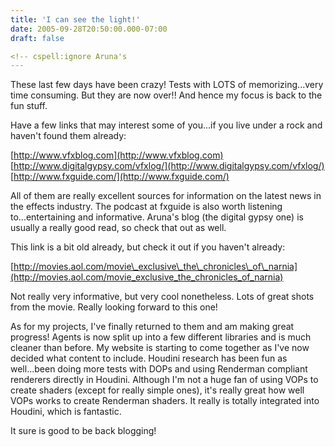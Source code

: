 ```yaml
---
title: 'I can see the light!'
date: 2005-09-28T20:50:00.000-07:00
draft: false

<!-- cspell:ignore Aruna's
---
```


These last few days have been crazy! Tests with LOTS of memorizing...very time consuming. But they are now over!! And hence my focus is back to the fun stuff.

Have a few links that may interest some of you...if you live under a rock and haven't found them already:

[http://www.vfxblog.com](http://www.vfxblog.com)
[http://www.digitalgypsy.com/vfxlog/](http://www.digitalgypsy.com/vfxlog/)
[http://www.fxguide.com/](http://www.fxguide.com/)

All of them are really excellent sources for information on the latest news in the effects industry. The podcast at fxguide is also worth listening to...entertaining and informative. Aruna's blog (the digital gypsy one) is usually a really good read, so check that out as well.

This link is a bit old already, but check it out if you haven't already:

[http://movies.aol.com/movie\_exclusive\_the\_chronicles\_of\_narnia](http://movies.aol.com/movie_exclusive_the_chronicles_of_narnia)

Not really very informative, but very cool nonetheless. Lots of great shots from the movie. Really looking forward to this one!

As for my projects, I've finally returned to them and am making great progress! Agents is now split up into a few different libraries and is much cleaner than before. My website is starting to come together as I've now decided what content to include. Houdini research has been fun as well...been doing more tests with DOPs and using Renderman compliant renderers directly in Houdini. Although I'm not a huge fan of using VOPs to create shaders (except for really simple ones), it's really great how well VOPs works to create Renderman shaders. It really is totally integrated into Houdini, which is fantastic.

It sure is good to be back blogging!
